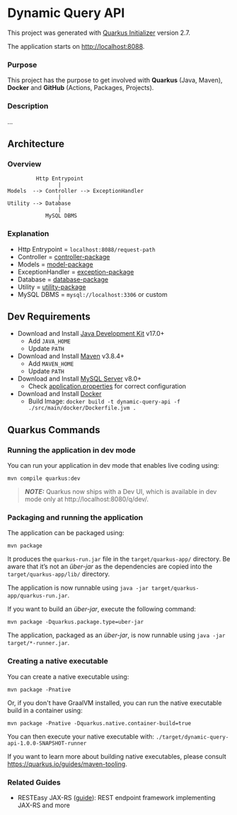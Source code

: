 # Dynamic Query API

This project was generated with [Quarkus Initializer](https://code.quarkus.io/) version 2.7.

The application starts on [http://localhost:8088](http://localhost:8088).

### Purpose

This project has the purpose to get involved with __Quarkus__ (Java, Maven), __Docker__ and __GitHub__ (Actions,
Packages, Projects).

### Description

...

## Architecture

### Overview

```
         Http Entrypoint 
                |           
Models  --> Controller --> ExceptionHandler
                |
Utility --> Database
                |
            MySQL DBMS
```

### Explanation

* Http Entrypoint = `localhost:8088/request-path`
* Controller = [controller-package](src/main/java/com/planner/api/controller)
* Models = [model-package](src/main/java/com/planner/api/model)
* ExceptionHandler = [exception-package](src/main/java/com/planner/api/exception)
* Database = [database-package](src/main/java/com/planner/api/database)
* Utility = [utility-package](src/main/java/com/planner/api/utility)
* MySQL DBMS = `mysql://localhost:3306` or custom

## Dev Requirements

* Download and Install [Java Development Kit](https://www.oracle.com/java/technologies/downloads/#jdk17) v17.0+
  * Add `JAVA_HOME`
  * Update `PATH`
* Download and Install [Maven](https://maven.apache.org/download.cgi) v3.8.4+
  * Add `MAVEN_HOME`
  * Update `PATH`
* Download and Install [MySQL Server](https://dev.mysql.com/downloads/installer/) v8.0+
  * Check [application.properties](src/main/resources/application.properties) for correct configuration
* Download and Install [Docker](https://docs.docker.com/desktop/windows/install/)
    * Build Image: `docker build -t dynamic-query-api -f ./src/main/docker/Dockerfile.jvm .`

## Quarkus Commands

### Running the application in dev mode

You can run your application in dev mode that enables live coding using:
```shell script
mvn compile quarkus:dev
```

> **_NOTE:_**  Quarkus now ships with a Dev UI, which is available in dev mode only at http://localhost:8080/q/dev/.

### Packaging and running the application

The application can be packaged using:
```shell script
mvn package
```
It produces the `quarkus-run.jar` file in the `target/quarkus-app/` directory.
Be aware that it’s not an _über-jar_ as the dependencies are copied into the `target/quarkus-app/lib/` directory.

The application is now runnable using `java -jar target/quarkus-app/quarkus-run.jar`.

If you want to build an _über-jar_, execute the following command:
```shell script
mvn package -Dquarkus.package.type=uber-jar
```

The application, packaged as an _über-jar_, is now runnable using `java -jar target/*-runner.jar`.

### Creating a native executable

You can create a native executable using: 
```shell script
mvn package -Pnative
```

Or, if you don't have GraalVM installed, you can run the native executable build in a container using: 
```shell script
mvn package -Pnative -Dquarkus.native.container-build=true
```

You can then execute your native executable with: `./target/dynamic-query-api-1.0.0-SNAPSHOT-runner`

If you want to learn more about building native executables, please consult https://quarkus.io/guides/maven-tooling.

### Related Guides

- RESTEasy JAX-RS ([guide](https://quarkus.io/guides/rest-json)): REST endpoint framework implementing JAX-RS and more
